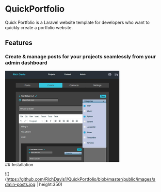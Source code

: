 # QuickPortfolio
Quick Portfolio is a Laravel website template for developers who want to quickly create a portfolio website.

## Features


### Create & manage posts for your projects seamlessly from your admin dashboard

<div style="display:flex;justify-content:space-between>
<img src="https://github.com/RichDavis1/QuickPortfolio/blob/master/public/images/admin-posts.jpg" height="250px"/>
<img src="https://github.com/RichDavis1/QuickPortfolio/blob/master/public/images/admin-create.jpg" height="300px"/>
</div>
## Installation





![](https://github.com/RichDavis1/QuickPortfolio/blob/master/public/images/admin-posts.jpg | height:350)
